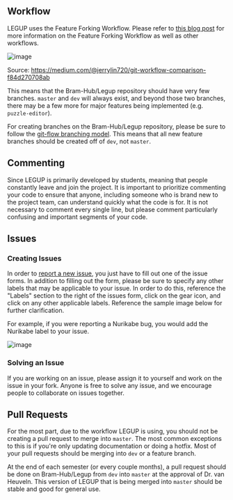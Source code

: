 ## Workflow
LEGUP uses the Feature Forking Workflow. Please refer to [this blog post](https://medium.com/@jerrylin720/git-workflow-comparison-f84d270708ab) for more information on the Feature Forking Workflow as well as other workflows.

![image](https://user-images.githubusercontent.com/46334090/182742871-c3e08638-1d51-40b4-9146-410865b4d737.png)

Source: https://medium.com/@jerrylin720/git-workflow-comparison-f84d270708ab

This means that the Bram-Hub/Legup repository should have very few branches. `master` and `dev` will always exist, and beyond those two branches, there may be a few more for major features being implemented (e.g. `puzzle-editor`).

For creating branches on the Bram-Hub/Legup repository, please be sure to follow the [git-flow branching model](https://nvie.com/posts/a-successful-git-branching-model/). This means that all new feature branches should be created off of `dev`, not `master`.

## Commenting
Since LEGUP is primarily developed by students, meaning that people constantly leave and join the project. It is important to prioritize commenting your code to ensure that anyone, including someone who is brand new to the project team, can understand quickly what the code is for. It is not necessary to comment every single line, but please comment particularly confusing and important segments of your code.

## Issues
### Creating Issues
In order to [report a new issue](https://github.com/Bram-Hub/Legup/issues/new/choose), you just have to fill out one of the issue forms. In addition to filling out the form, please be sure to specify any other labels that may be applicable to your issue. In order to do this, reference the "Labels" section to the right of the issues form, click on the gear icon, and click on any other applicable labels. Reference the sample image below for further clarification.

For example, if you were reporting a Nurikabe bug, you would add the Nurikabe label to your issue.

![image](https://user-images.githubusercontent.com/46334090/182708802-918283a9-7fef-4c63-b275-7a5f44f7a8a1.png)

### Solving an Issue
If you are working on an issue, please assign it to yourself and work on the issue in your fork. Anyone is free to solve any issue, and we encourage people to collaborate on issues together. 

## Pull Requests
For the most part, due to the workflow LEGUP is using, you should not be creating a pull request to merge into `master`. The most common exceptions to this is if you're only updating documentation or doing a hotfix. Most of your pull requests should be merging into `dev` or a feature branch.

At the end of each semester (or every couple months), a pull request should be done on Bram-Hub/Legup from `dev` into `master` at the approval of Dr. van Heuveln. This version of LEGUP that is being merged into `master` should be stable and good for general use. 